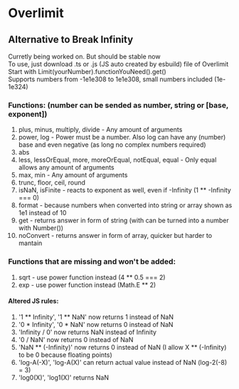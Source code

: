 # Overlimit
## Alternative to Break Infinity
Curretly being worked on. But should be stable now \
To use, just download .ts or .js (JS auto created by esbuild) file of Overlimit \
Start with Limit(yourNumber).functionYouNeed().get() \
Supports numbers from -1e1e308 to 1e1e308, small numbers included (1e-1e324)
### Functions: (number can be sended as number, string or [base, exponent])
1. plus, minus, multiply, divide - Any amount of arguments
2. power, log - Power must be a number. Also log can have any (number) base and even negative (as long no complex numbers required)
3. abs
4. less, lessOrEqual, more, moreOrEqual, notEqual, equal - Only equal allows any amount of arguments
5. max, min - Any amount of arguments
6. trunc, floor, ceil, round
7. isNaN, isFinite - reacts to exponent as well, even if -Infinity (1 ** -Infinity === 0)
8. format - because numbers when converted into string or array shown as 1e1 instead of 10
9. get - returns answer in form of string (with can be turned into a number with Number())
10. noConvert - returns answer in form of array, quicker but harder to mantain
### Functions that are missing and won't be added:
1. sqrt - use power function instead (4 ** 0.5 === 2)
2. exp - use power function instead (Math.E ** 2)
#### Altered JS rules:
1. '1 ** Infinity', '1 ** NaN' now returns 1 instead of NaN
2. '0 * Infinity', '0 * NaN' now returns 0 instead of NaN
3. 'Infinity / 0' now returns NaN instead of Infinity
4. '0 / NaN' now returns 0 instead of NaN
5. 'NaN ** (-Infinity)' now returns 0 instead of NaN (I allow X ** (-Infinity) to be 0 because floating points)
6. 'log-A(-X)', 'log-A(X)' can return actual value instead of NaN (log-2(-8) = 3)
7. 'log0(X)', 'log1(X)' returns NaN
